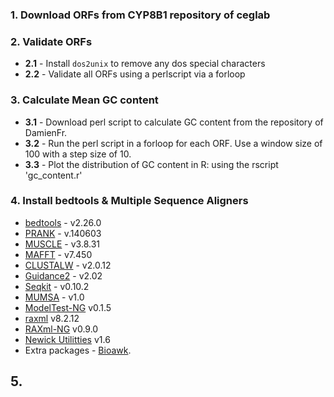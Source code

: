### 1. Download ORFs from CYP8B1 repository of ceglab 
### 2. Validate ORFs 

  - **2.1** - Install `dos2unix` to remove any dos special characters
  - **2.2** - Validate all ORFs using a perlscript via a forloop

### 3. Calculate Mean GC content

  - **3.1** - Download perl script to calculate GC content from the repository of DamienFr.
  - **3.2** - Run the perl script in a forloop for each ORF. Use a window size of 100 with a step size of 10.
  - **3.3** -  Plot the distribution of GC content in R: using the rscript 'gc_content.r'

### 4. Install bedtools & Multiple Sequence Aligners

- [bedtools](https://bedtools.readthedocs.io/en/latest/)  -  v2.26.0
- [PRANK](http://wasabiapp.org/software/prank/prank_installation/)  -  v.140603
- [MUSCLE](https://www.drive5.com/muscle/)  -  v3.8.31
- [MAFFT](https://mafft.cbrc.jp/alignment/software/)  -  v7.450
- [CLUSTALW](http://www.clustal.org/)  -  v2.0.12
- [Guidance2](http://wasabiapp.org/software/pagan/)  -  v2.02
- [Seqkit](https://github.com/shenwei356/seqkit) - v0.10.2
- [MUMSA](http://msa.sbc.su.se/cgi-bin/msa.cgi) - v1.0
- [ModelTest-NG](https://github.com/ddarriba/modeltest) v0.1.5
- [raxml](https://github.com/stamatak/standard-RAxML) v8.2.12
- [RAXml-NG](https://github.com/amkozlov/raxml-ng) v0.9.0
- [Newick Utilitties](http://cegg.unige.ch/newick_utils) v1.6
- Extra packages - [Bioawk](https://github.com/lh3/bioawk).  
    
## 5. 
